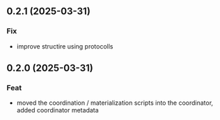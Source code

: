 ## 0.2.1 (2025-03-31)

### Fix

- improve structire using protocolls

## 0.2.0 (2025-03-31)

### Feat

- moved the coordination / materialization scripts into the coordinator, added coordinator metadata
